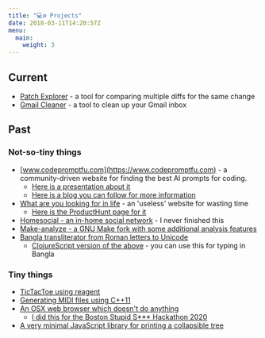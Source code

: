 ```yaml
---
title: "💻⚙️ Projects"
date: 2018-03-11T14:20:57Z
menu:
  main:
    weight: 3
---
```


## Current

* [Patch Explorer](https://www.patchexplorer.com) - a tool for comparing multiple diffs for the same change
* [Gmail Cleaner](https://www.eastcoastsoft.com/products/gmail-cleaner) - a tool to clean up your Gmail inbox

## Past

### Not-so-tiny things

* [www.codepromptfu.com](https://www.codepromptfu.com) - a community-driven website for finding the best AI prompts for coding.
  * [Here is a presentation about it](/presentations/codepromptfu-020225)
  * [Here is a blog you can follow for more information](https://blog.codepromptfu.com)
* [What are you looking for in life](https://lookingforin.life) - an 'useless' website for wasting time
  * [Here is the ProductHunt page for it](https://www.producthunt.com/products/what-are-you-looking-for-in-life)
* [Homesocial - an in-home social network](https://github.com/debamitro/homesocial) - I never finished this
* [Make-analyze - a GNU Make fork with some additional analysis features](https://github.com/debamitro/make-analyze)
* [Bangla transliterator from Roman letters to Unicode](https://github.com/debamitro/generate-bangla-utf8)
  * [ClojureScript version of the above](https://debamitro.github.io/generate-bangla-utf8-cljs-demo/) - you can use this for typing in Bangla

### Tiny things

* [TicTacToe using reagent](https://debamitro.github.io/tictactoe-reagent-demo/)
* [Generating MIDI files using C++11](https://github.com/debamitro/generate-midi)
* [An OSX web browser which doesn't do anything](https://github.com/debamitro/stupidbrowser)
  * [I did this for the Boston Stupid S*** Hackathon 2020](https://youtu.be/IIplKYQ47NI?si=q31eTC3fKA7uYA8v)
* [A very minimal JavaScript library for printing a collapsible tree](https://github.com/debamitro/minimalist-tree-js)

